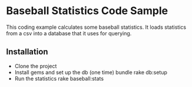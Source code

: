# Baseball Statistics Code Sample

This coding example calculates some baseball statistics.  It loads statistics from a csv into
a database that it uses for querying.

## Installation

* Clone the project
* Install gems and set up the db (one time)
    bundle
    rake db:setup
* Run the statistics
    rake baseball:stats

